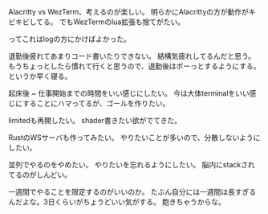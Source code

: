 Alacritty vs WezTerm、考えるのが楽しい。
明らかにAlacrittyの方が動作がキビキビしてる。
でもWezTermのlua拡張も捨てがたい。

ってこれはlogの方にかけばよかった。

退勤後疲れてあまりコード書いたりできない。
結構気疲れしてるんだと思う。
もうちょっとしたら慣れて行くと思うので、退勤後はボーっとするようにする。
というか早く寝る。

起床後 ~ 仕事開始までの時間をいい感じにしたい。
今は大体terminalをいい感じにすることにハマってるが、ゴールを作りたい。

limitedも再開したい。
shader書きたい欲がでてきた。

RustのWSサーバも作ってみたい。
やりたいことが多いので、分散しないようにしたい。

並列でやるのをやめたい。
やりたいを忘れるようにしたい。
脳内にstackされてるのがしんどい。

一週間でやることを限定するのがいいのか。
たぶん自分には一週間は長すぎるんだよな。3日くらいがちょうどいい気がする。
飽きちゃうからな。



